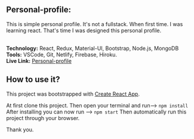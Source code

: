 
## Personal-profile:
This is simple personal profile. It's not a fullstack. When first time. I was learning react. That's time I was designed this personal profile.<br/><br/>


**Technology:** React, Redux, Material-UI, Bootstrap, Node.js, MongoDB<br/>
**Tools:** VSCode, Git, Netlify, Firebase, Hiroku.<br/>
**Live Link:** [Personal-profile](https://xenodochial-poincare-d0517f.netlify.com/ "Personal-profile")<br/>


## How to use it?

This project was bootstrapped with [Create React App](https://github.com/facebook/create-react-app).

At first clone this project. Then open your terminal and run--> `npm install` After installing you can now run --> `npm start` Then automatically run this project through your browser.

Thank you.


